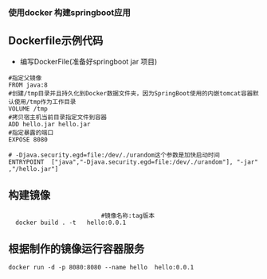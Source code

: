 ### 使用docker 构建springboot应用
##  Dockerfile示例代码
- 编写DockerFile(准备好springboot jar 项目)

```
#指定父镜像
FROM java:8
#创建/tmp目录并且持久化到Docker数据文件夹，因为SpringBoot使用的内嵌tomcat容器默认使用/tmp作为工作目录  
VOLUME /tmp
#拷贝宿主机当前目录指定文件到容器
ADD hello.jar hello.jar
#指定暴露的端口
EXPOSE 8080

# -Djava.security.egd=file:/dev/./urandom这个参数是加快启动时间
ENTRYPOINT  ["java","-Djava.security.egd=file:/dev/./urandom"], "-jar" ,"/hello.jar"]

```

## 构建镜像
```                      
                          #镜像名称:tag版本
  docker build . -t   hello:0.0.1
```


## 根据制作的镜像运行容器服务
```
docker run -d -p 8080:8080 --name hello  hello:0.0.1
```